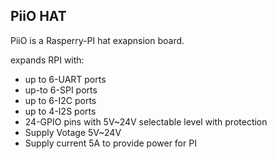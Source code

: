 ## PiiO HAT


PiiO is a Rasperry-PI hat exapnsion board. 

expands RPI with:
* up to 6-UART ports
* up-to 6-SPI ports
* up to 6-I2C ports
* up to 4-I2S ports 
* 24-GPIO pins with 5V~24V selectable level with protection 
* Supply Votage 5V~24V
* Supply current 5A to provide power for PI 






